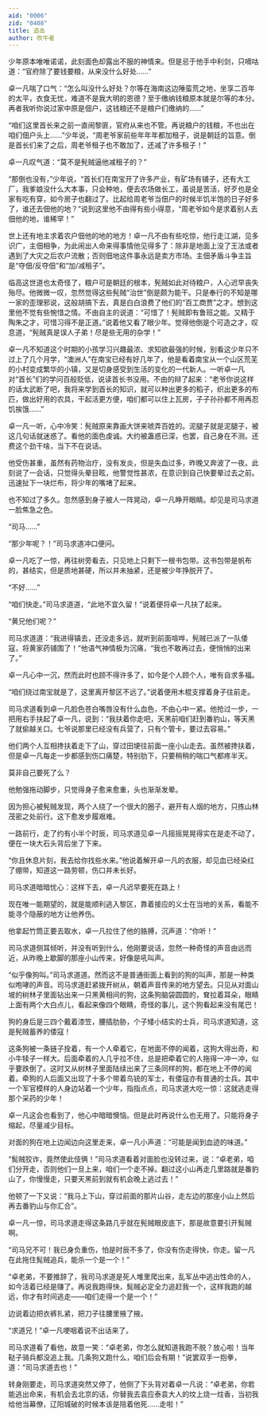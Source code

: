 ```yaml
---
aid: "0006"
zid: "0408"
title: 追击
author: 吹牛者
---
```


少年原本唯唯诺诺，此刻面色却露出不服的神情来。但是忌于他手中利剑，只嘀咕道：“官府除了要钱要粮，从来没什么好处……”

卓一凡喘了口气：“怎么叫没什么好处？尔等在海南这边陲蛮荒之地，坐享二百年的太平，衣食无忧，难道不是我大明的恩德？至于缴纳钱粮原本就是尔等的本分。再者我听你说过家中原是佃户，这钱粮还不是粮户们缴纳的……”

“咱们这里首长来之前一直闹黎匪，官府从来也不管。再说粮户的钱粮，不也出在咱们佃户头上……”少年说，“周老爷家前些年年年都加租子，说是朝廷的旨意。倒是首长们来了之后，周老爷租子也不敢加了，还减了许多租子！”

卓一凡叹气道：“莫不是髡贼逼他减租子的？”

“那倒也没有，”少年说，“首长们在南宝开了许多产业，有矿场有铺子，还有大工厂，我爹娘没什么大本事，只会种地，便去农场做长工，虽说是苦活，好歹也是全家有吃有穿，如今房子也翻过了。比起给周老爷当佃户的时候半饥半饱的日子好多了，谁还去佃他的地？”说到这里他不由得有些小得意，“周老爷如今是求着别人去佃他的地，谁稀罕！”

世上还有地主求着农户佃他的地的地方！卓一凡不由有些吃惊，他行走江湖，见多识广，主佃相争，为此闹出人命来得事情他见得多了：除非是地面上没了王法或者遇到了大灾之后农户流散；否则佃地这件事永远是卖方市场。主佃矛盾斗争主旨是“夺佃/反夺佃”和“加/减租子”。

临高这世道也太奇怪了，粮户可是朝廷的根本，髡贼如此对待粮户，人心迟早丧失殆尽。他微微一叹，忽然觉得这些髡贼“治世”倒是颇为能干。只是奉行的不知是哪一家的歪理邪说，这般胡搞下去，真是白白浪费了他们的“百工商贾”之才。想到这里他不觉有些惋惜之情。不由自主的说道：“可惜了！髡贼即有鲁班之能。又精于陶朱之才，可惜习得不是正道。”说着他又看了眼少年。觉得他倒是个可造之才，叹息道，“髡贼真是误人子弟！尽是些无用的杂学！”

卓一凡不知道这个时期的小孩学习兴趣最浓、求知欲最强的时候，别看这少年只不过上了几个月学，“澳洲人”在南宝已经有好几年了，他是看着南宝从一个山区荒芜的小村变成繁华的小镇，又是切身感受到生活的变化的一代新人。一听卓一凡对“首长”们的学问百般贬低，说读首长书没用。不由的辩了起来：“老爷你说这样的话太武断了吧，我将来学到首长的知识，就可以种出更多的稻子，织出更多的布匹，做出好用的农具，干起活更方便，咱们都可以住上瓦房，子子孙孙都不用再忍饥挨饿……”

卓一凡一听，心中冷笑：髡贼原来靠画大饼来唬弄百姓的。泥腿子就是泥腿子，被这几句话就迷惑了。看他的面色虔诚。大约被蛊惑已深，也罢，自己身在不测。还费这个劲干啥，当下不在说话。

他受伤甚重，虽然有药物治疗，没有发炎，但是失血过多，昨晚又奔波了一夜。此刻说了一会话，只觉得头晕目眩，他警觉性甚浓，在意识到自己快要晕过去之前。迅速扯下一块烂布，将少年的嘴堵了起来。

也不知过了多久。忽然感到身子被人一阵晃动，卓一凡睁开眼睛。却见是司马求道一脸焦急之色。

“司马……”

“那少年呢？！”司马求道冲口便问。

卓一凡吃了一惊，再往树旁看去，只见地上只剩下一根书包带。这书包带是帆布的，甚结实，但是质地甚硬，所以并未抽紧，还是被少年挣脱开了。

“不好……”

“咱们快走。”司马求道道，“此地不宜久留！”说着便将卓一凡扶了起来。

“黄兄他们呢？”

司马求道道：“我进得镇去，还没走多远，就听到前面喧哗，髡贼已派了一队倭寇，将黄家药铺围了！”他语气神情极为沉痛，“我也不敢再过去，便悄悄的出来了。”

卓一凡心中一沉，然而此时也顾不得许多了，如今是个人顾个人，唯有自求多福。

“咱们绕过南宝就是了，这里离开黎区不远了。”说着便用木棍支撑着身子往前走。

司马求道看到卓一凡脸色苍白嘴唇没有什么血色，不由心中一紧。他抢过一步，一把用右手扶起了卓一凡，说到：“我扶着你走吧，天黑前咱们赶到番豹山，等天黑了就偷越关口。七爷说那里已经没有兵营了，只有个管卡，要过去容易。”

他们两个人互相搀扶着走下了山，穿过田埂往前面一座小山走去。虽然被搀扶着，但是卓一凡每走一步都感到伤口痛楚，特别肋下，只要稍稍的喘口气都疼半天。

莫非自己要死了么？

他勉强拖动脚步，只觉得身子愈来愈重，头也渐渐发晕。

因为担心被髡贼发现，两个人绕了一个很大的圈子，避开有人烟的地方，只拣山林茂密之处前行。这下愈发步履艰难。

一路前行，走了约有小半个时辰，司马求道见卓一凡摇摇晃晃得实在是走不动了，便在一块大石头背后坐了下来。

“你且休息片刻，我去给你找些水来。”他说着解开卓一凡的衣服，却见血已经染红了绷带，知道这一路劳顿，伤口并未长好。

司马求道暗暗忧心：这样下去，卓一凡迟早要死在路上！

现在唯一能期望的，就是能顺利逃入黎区，靠着接应的义士在当地的关系，看能不能寻个隐蔽的地方让他养伤。

他拿起竹筒正要去取水，卓一凡拉住了他的胳膊，沉声道：“你听！”

司马求道侧耳倾听，并没有听到什么，他刚要说话，忽然一种奇怪的声音由远而近，从昨晚上歇脚的那座小山传来，好像是吼叫声。

“似乎像狗叫。”司马求道道。然而这不是普通街面上看到的狗的叫声，那是一种类似咆哮的声音。司马求道赶紧拨开树从，朝着声音传来的地方望去。只见从对面山坡的树林子里面钻出来一只黑黄相间的狗，这条狗脑袋圆圆的，耷拉着耳朵，眼睛上面有两个大白点儿，看起来像四个眼睛，奇怪的事儿，这个狗看起来没有尾巴！

狗的身后是三四个戴着漆笠，腰插肋胁，个子矮小结实的士兵，司马求道知道，这是髡贼蓄养的倭寇！

这条狗被一条链子拴着，有一个人牵着它，在地面不停的闻着，这狗大得出奇，和小牛犊子一样大。后面牵着的人几乎拉不住，总是把牵着它的人拖得一冲一冲，似乎要跌倒了。这时又从树林子里面陆续出来了三条同样的狗，都在地上不停的闻着。牵狗的人后面又出现了十多个带着鸟铳的军士，有倭寇亦有普通的士兵。其中一个军官模样的人身边站着一个少年，指指点点，司马求道大吃一惊：这就逃走得那个采药的少年！

卓一凡这会也看到了，他心中暗暗懊恼。但是此时再说什么也无用了。只能将身子缩起，尽量减少目标。

对面的狗在地上边闻边向这里走来，卓一凡小声道：“可能是闻到血迹的味道。”

“髨贼狡诈，竟然使此伎俩！”司马求道看着对面脸也没转过来，说：“卓老弟，咱们分开走，否则他们一旦上来，咱们一个走不掉。翻过这小山再走几里路就是番豹山了，你慢慢走，只要天黑前到就有机会晚上逃过去！”

他顿了一下又说：“我马上下山，穿过前面的那片山谷，走左边的那座小山上然后再去番豹山与你汇合”。

卓一凡一惊，司马求道走得这条路几乎就在髡贼眼皮底下，那是故意要引开髨贼啊。

“司马兄不可！我已身负重伤，怕是时辰不多了，你没有伤走得快，你走。留一凡在此拖住髨贼追兵，能杀一个是一个！”

“卓老弟，不要推辞了，我司马求道是死人堆里爬出来，乱军丛中逃出性命的人，如今活着已经是赚了。再说我跑得快，髨贼必定全力追赶我一个，这样我跑的越远，你才有时间逃走——咱们走得一个是一个！”

边说着边把衣裤扎紧，把刀子往腰里掖了掖。

“求道兄！”卓一凡哽咽着说不出话来了。

司马求道看了看他，故意一笑：“卓老弟，你怎么就知道我跑不脱？放心啦！当年鞑子骑兵都没追上我。几条狗又跑什么，咱们后会有期！”说罢双手一抱拳，道：“司马求道去也！”

转身刚要走，司马求道突然又停了，他侧了下头背对着卓一凡说：“卓老弟，你若能逃出命来，有机会去北京的话，你替我去袁应泰袁大人的坟上烧一炷香，当初我给他当幕僚，辽阳城破的时候本该是陪着他死……走啦！”
